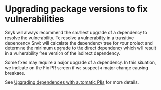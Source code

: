 # Upgrading package versions to fix vulnerabilities

Snyk will always recommend the smallest upgrade of a dependency to resolve the vulnerability. To resolve a vulnerability in a transitive dependency Snyk will calculate the dependency tree for your project and determine the minimum upgrade to the direct dependency which will result in a vulnerability free version of the indirect dependency.

Some fixes may require a major upgrade of a dependency. In this situation, we indicate on the Fix PR screen if we suspect a major change causing breakage.

See [Upgrading dependencies with automatic PRs](../open-source-basics/upgrading-dependencies-with-automatic-prs.md) for more details.
